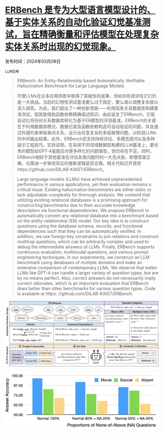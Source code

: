 # [ERBench 是专为大型语言模型设计的、基于实体关系的自动化验证幻觉基准测试，旨在精确衡量和评估模型在处理复杂实体关系时出现的幻觉现象。](https://arxiv.org/abs/2403.05266)

发布时间：2024年03月08日

`LLM应用`

> ERBench: An Entity-Relationship based Automatically Verifiable Hallucination Benchmark for Large Language Models

> 尽管LLMs在众多应用场景中取得了突破性的成果，但如何有效评估它们仍是一大挑战。当前的幻想性测试基准要么过于固定，要么难以调整复杂度以深入探究。为此，我们提出了一种创新思路——利用现有关系数据库构建基准测试，因其能借助函数依赖精确描述知识。由此诞生了ERBench，它能自动化将任何关系数据库转化为基于ER模型的评测基准。ERBench的关键在于利用数据库模式、数据记录及函数依赖构造可自动验证的问题，并且通过外键约束串联表间关系，设计出任意复杂的多级推理问题，以检验LLMs的中间输出结果。此外，ERBench还支持持续评估、多模态提问以及多种提示工程技巧。实验证明，在采用不同领域数据库构建的LLM基准上，更优秀的模型如GPT-4虽能应对更多样化的问题类型，但仍存在不足。同时，ERBench相较于其他基准在评估各类问题时的一大亮点是，即便答案正确，也需进一步审视背后的推断逻辑是否合理。相关代码已开源至https://github.com/DILAB-KAIST/ERBench。

> Large language models (LLMs) have achieved unprecedented performance in various applications, yet their evaluation remains a critical issue. Existing hallucination benchmarks are either static or lack adjustable complexity for thorough analysis. We contend that utilizing existing relational databases is a promising approach for constructing benchmarks due to their accurate knowledge description via functional dependencies. We propose ERBench to automatically convert any relational database into a benchmark based on the entity-relationship (ER) model. Our key idea is to construct questions using the database schema, records, and functional dependencies such that they can be automatically verified. In addition, we use foreign key constraints to join relations and construct multihop questions, which can be arbitrarily complex and used to debug the intermediate answers of LLMs. Finally, ERBench supports continuous evaluation, multimodal questions, and various prompt engineering techniques. In our experiments, we construct an LLM benchmark using databases of multiple domains and make an extensive comparison of contemporary LLMs. We observe that better LLMs like GPT-4 can handle a larger variety of question types, but are by no means perfect. Also, correct answers do not necessarily imply correct rationales, which is an important evaluation that ERBench does better than other benchmarks for various question types. Code is available at https: //github.com/DILAB-KAIST/ERBench.

![ERBench 是专为大型语言模型设计的、基于实体关系的自动化验证幻觉基准测试，旨在精确衡量和评估模型在处理复杂实体关系时出现的幻觉现象。](../../../paper_images/2403.05266/x1.png)

![ERBench 是专为大型语言模型设计的、基于实体关系的自动化验证幻觉基准测试，旨在精确衡量和评估模型在处理复杂实体关系时出现的幻觉现象。](../../../paper_images/2403.05266/none_of_above.png)